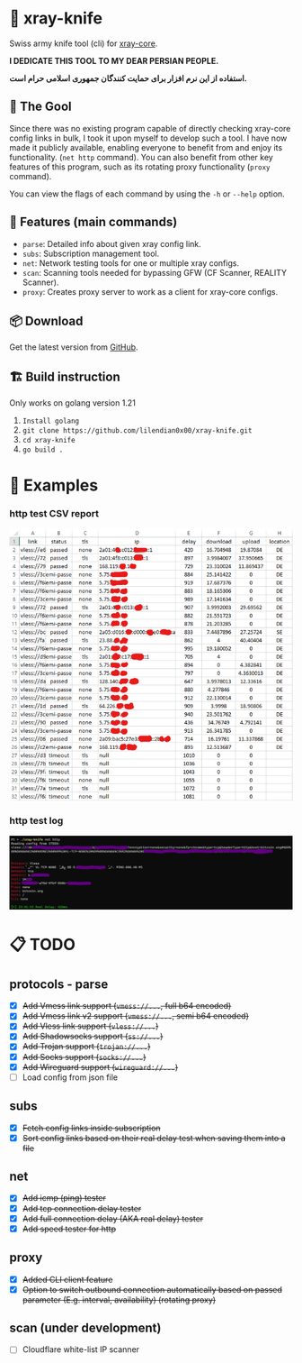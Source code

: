 # 🔪 xray-knife
Swiss army knife tool (cli) for [xray-core](https://github.com/XTLS/Xray-core).

**I DEDICATE THIS TOOL TO MY DEAR PERSIAN PEOPLE.**

**استفاده از این نرم افزار برای حمایت کنندگان جمهوری اسلامی حرام است.**

## 🎯 The Gool
Since there was no existing program capable of directly checking xray-core config links in bulk, I took it upon myself to develop such a tool. I have now made it publicly available, enabling everyone to benefit from and enjoy its functionality. (`net http` command).
You can also benefit from other key features of this program, such as its rotating proxy functionality (`proxy` command).

You can view the flags of each command by using the `-h` or `--help` option.

## 🌟 Features (main commands)
- `parse`: Detailed info about given xray config link.
- `subs`: Subscription management tool.
- `net`: Network testing tools for one or multiple xray configs.
- `scan`: Scanning tools needed for bypassing GFW (CF Scanner, REALITY Scanner).
- `proxy`: Creates proxy server to work as a client for xray-core configs.

## 📦 Download

Get the latest version from [GitHub](https://github.com/lilendian0x00/xray-knife/releases/latest).

## 🏗️ Build instruction
Only works on golang version 1.21

1. `Install golang`
2. `git clone https://github.com/lilendian0x00/xray-knife.git`
3. `cd xray-knife`
4. `go build .`
    

# 🧪 Examples
### http test CSV report
<img src="./images/httpCSV.png" width="600" alt="sample1">

### http test log
<img src="./images/httpTest.png" width="1357" alt="sample2">

# 📋 TODO
## protocols - parse
- [X] ~~Add Vmess link support (`vmess://...`, full b64 encoded)~~
- [X] ~~Add Vmess link v2 support (`vmess://...`, semi b64 encoded)~~
- [X] ~~Add Vless link support (`vless://...`)~~
- [X] ~~Add Shadowsocks support (`ss://...`)~~
- [X] ~~Add Trojan support (`trojan://...`)~~
- [X] ~~Add Socks support (`socks://...`)~~
- [X] ~~Add Wireguard support (`wireguard://...`)~~
- [ ] Load config from json file

## subs
- [X] ~~Fetch config links inside subscription~~
- [X] ~~Sort config links based on their real delay test when saving them into a file~~

## net
- [X] ~~Add icmp (ping) tester~~
- [X] ~~Add tcp connection delay tester~~
- [X] ~~Add full connection delay (AKA real delay) tester~~
- [X] ~~Add speed tester for http~~

## proxy
- [X] ~~Added CLI client feature~~
- [X] ~~Option to switch outbound connection automatically based on passed parameter (E.g. interval, availability) (rotating proxy)~~

## scan (under development)
- [ ] Cloudflare white-list IP scanner
